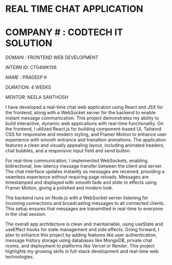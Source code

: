 # REAL TIME CHAT APPLICATION #

# COMPANY # : CODTECH IT SOLUTION

*DOMAIN* : FRONTEND WEB DEVELOPMENT 

*INTERN ID*: CT04WK156

*NAME* : PRADEEP K

*DURATION*: 4 WEEKS

*MENTOR*: NEELA SANTHOSH


I have developed a real-time chat web application using React and JSX for the frontend, along with a WebSocket server for the backend to enable instant message communication. This project demonstrates my ability to build interactive, dynamic web applications with real-time functionality. On the frontend, I utilized React.js for building component-based UI, Tailwind CSS for responsive and modern styling, and Framer Motion to enhance user experience with smooth entrance and transition animations. The application features a clean and visually appealing layout, including animated headers, chat bubbles, and a responsive input field and send button.

For real-time communication, I implemented WebSockets, enabling bidirectional, low-latency message transfer between the client and server. The chat interface updates instantly as messages are received, providing a seamless experience without requiring page reloads. Messages are timestamped and displayed with smooth fade and slide-in effects using Framer Motion, giving a polished and modern look.

The backend runs on Node.js with a WebSocket server listening for incoming connections and broadcasting messages to all connected clients. This setup ensures that messages are transmitted in real-time to everyone in the chat session.

The overall app architecture is clean and maintainable, using useState and useEffect hooks for state management and side effects. Going forward, I plan to enhance this project by adding features like user authentication, message history storage using databases like MongoDB, private chat rooms, and deployment to platforms like Vercel or Render. This project highlights my growing skills in full-stack development and real-time web technologies.

